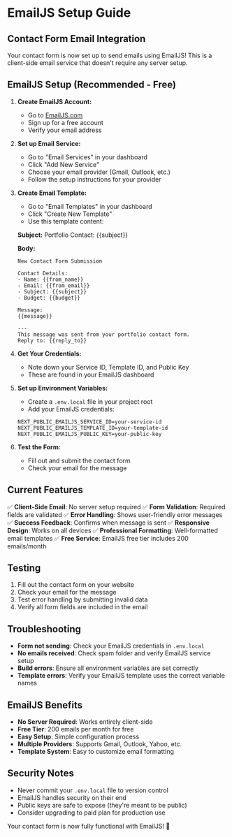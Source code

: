 # EmailJS Setup Guide

## Contact Form Email Integration

Your contact form is now set up to send emails using EmailJS! This is a client-side email service that doesn't require any server setup.

## EmailJS Setup (Recommended - Free)

1. **Create EmailJS Account:**
   - Go to [EmailJS.com](https://www.emailjs.com/)
   - Sign up for a free account
   - Verify your email address

2. **Set up Email Service:**
   - Go to "Email Services" in your dashboard
   - Click "Add New Service"
   - Choose your email provider (Gmail, Outlook, etc.)
   - Follow the setup instructions for your provider

3. **Create Email Template:**
   - Go to "Email Templates" in your dashboard
   - Click "Create New Template"
   - Use this template content:

   **Subject:** Portfolio Contact: {{subject}}

   **Body:**

   ```text
   New Contact Form Submission
   
   Contact Details:
   - Name: {{from_name}}
   - Email: {{from_email}}
   - Subject: {{subject}}
   - Budget: {{budget}}
   
   Message:
   {{message}}
   
   ---
   This message was sent from your portfolio contact form.
   Reply to: {{reply_to}}
   ```

4. **Get Your Credentials:**
   - Note down your Service ID, Template ID, and Public Key
   - These are found in your EmailJS dashboard

5. **Set up Environment Variables:**
   - Create a `.env.local` file in your project root
   - Add your EmailJS credentials:

   ```env
   NEXT_PUBLIC_EMAILJS_SERVICE_ID=your-service-id
   NEXT_PUBLIC_EMAILJS_TEMPLATE_ID=your-template-id
   NEXT_PUBLIC_EMAILJS_PUBLIC_KEY=your-public-key
   ```

6. **Test the Form:**
   - Fill out and submit the contact form
   - Check your email for the message

## Current Features

✅ **Client-Side Email**: No server setup required
✅ **Form Validation**: Required fields are validated
✅ **Error Handling**: Shows user-friendly error messages
✅ **Success Feedback**: Confirms when message is sent
✅ **Responsive Design**: Works on all devices
✅ **Professional Formatting**: Well-formatted email templates
✅ **Free Service**: EmailJS free tier includes 200 emails/month

## Testing

1. Fill out the contact form on your website
2. Check your email for the message
3. Test error handling by submitting invalid data
4. Verify all form fields are included in the email

## Troubleshooting

- **Form not sending**: Check your EmailJS credentials in `.env.local`
- **No emails received**: Check spam folder and verify EmailJS service setup
- **Build errors**: Ensure all environment variables are set correctly
- **Template errors**: Verify your EmailJS template uses the correct variable names

## EmailJS Benefits

- **No Server Required**: Works entirely client-side
- **Free Tier**: 200 emails per month for free
- **Easy Setup**: Simple configuration process
- **Multiple Providers**: Supports Gmail, Outlook, Yahoo, etc.
- **Template System**: Easy to customize email formatting

## Security Notes

- Never commit your `.env.local` file to version control
- EmailJS handles security on their end
- Public keys are safe to expose (they're meant to be public)
- Consider upgrading to paid plan for production use

Your contact form is now fully functional with EmailJS! 🎉

